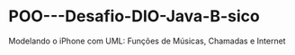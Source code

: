 # POO---Desafio-DIO-Java-B-sico
Modelando o iPhone com UML: Funções de Músicas, Chamadas e Internet
